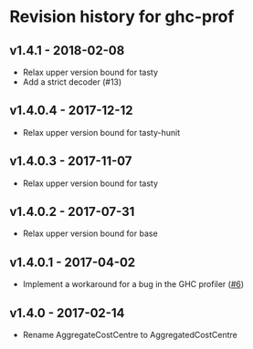 # Revision history for ghc-prof

## v1.4.1 - 2018-02-08

* Relax upper version bound for tasty
* Add a strict decoder (#13)

## v1.4.0.4 - 2017-12-12

* Relax upper version bound for tasty-hunit

## v1.4.0.3 - 2017-11-07

* Relax upper version bound for tasty

## v1.4.0.2 - 2017-07-31

* Relax upper version bound for base

## v1.4.0.1 - 2017-04-02

* Implement a workaround for a bug in the GHC profiler ([#6](https://github.com/maoe/ghc-prof/issues/6))

## v1.4.0 - 2017-02-14

* Rename AggregateCostCentre to AggregatedCostCentre
